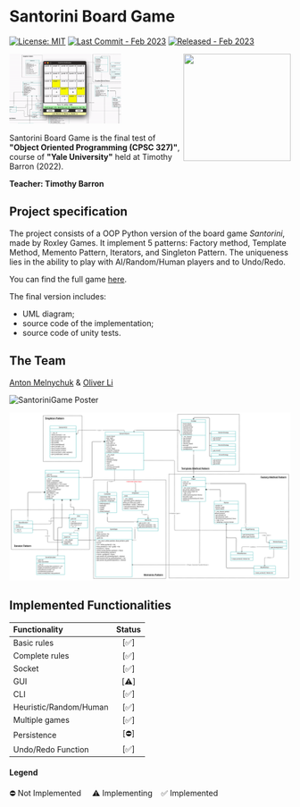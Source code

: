 # Santorini Board Game
[![License: MIT][license-image]][license]
[![Last Commit - Feb 2023](https://img.shields.io/badge/Last_Commit-Feb_2023-D22B2B)](https://)
[![Released - Feb 2023](https://img.shields.io/badge/Released-Feb_2023-D22B2B)](https://)

<img src="./GUIPreview.gif" alt="GUI Video Preview" width="200" height="125">
<img src="https://images-na.ssl-images-amazon.com/images/I/91irtho0CNL._AC_SL1500_.jpg" width=192px height=192 px align="right" />

Santorini Board Game is the final test of **"Object Oriented Programming (CPSC 327)"**, course of **"Yale University"** held at Timothy Barron (2022).

**Teacher: Timothy Barron**

## Project specification
The project consists of a OOP Python version of the board game *Santorini*, made by Roxley Games. It implement 5 patterns: Factory method, Template Method, Memento Pattern, Iterators, and Singleton Pattern. The uniqueness lies in the ability to play with AI/Random/Human players and to Undo/Redo.

You can find the full game [here](https://roxley.com/products/santorini).

The final version includes:
* UML diagram;
* source code of the implementation;
* source code of unity tests.

## The Team
[Anton Melnychuk](https://github.com/anton-mel) & [Oliver Li](https://github.com/revilobug)


![SantoriniGame Poster](https://ksr-ugc.imgix.net/assets/012/375/156/3acfc190f850cb2d2141687468a2c7e1_original.jpg?ixlib=rb-4.1.0&crop=faces&w=1552&h=873&fit=crop&v=1463757728&auto=format&frame=1&q=92&s=ba6f058da88857a6dcb8b58ff3edddfd)

![SantoriniGame UML Diagram with Implemented Patterns](./UML/SantoriniUML.jpg)

## Implemented Functionalities
| Functionality | Status |
|:-----------------------|:------------------------------------:|
| Basic rules | [✅] |
| Complete rules | [✅] |
| Socket |[✅] |
| GUI | [⚠️] |
| CLI |[✅] |
| Heuristic/Random/Human | [✅] |
| Multiple games | [✅] |
| Persistence | [⛔] |
| Undo/Redo Function | [✅] |

#### Legend
⛔ Not Implemented &nbsp;&nbsp;&nbsp;&nbsp;⚠️ Implementing&nbsp;&nbsp;&nbsp;&nbsp;✅ Implemented


[license]: https://github.com/S0NN1/ing-sw-2020-piemonti-pirovano-sonnino/blob/master/LICENSE
[license-image]: https://img.shields.io/badge/License-MIT-blue.svg
[javadocs]: https://s0nn1.github.io/santorini-javadocs/
[installation-link]: https://github.com/S0NN1/ing-sw-2020-piemonti-pirovano-sonnino/wiki/Installation
[installation-image]: github/Artboard%201.png
[compiling-image]: github/Artboard%203.png
[compiling-link]: https://github.com/S0NN1/ing-sw-2020-piemonti-pirovano-sonnino/wiki/Compiling
[running-image]: github/Artboard%204.png
[running-link]: https://github.com/S0NN1/ing-sw-2020-piemonti-pirovano-sonnino/wiki/Running
[troubleshooting-link]: https://github.com/S0NN1/ing-sw-2020-piemonti-pirovano-sonnino/wiki/Troubleshooting
[troubleshooting-image]: github/Artboard%205.png
